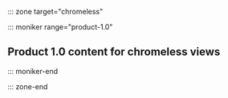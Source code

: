 ::: zone target="chromeless"

::: moniker range="product-1.0"
## Product 1.0 content for chromeless views
::: moniker-end

::: zone-end
